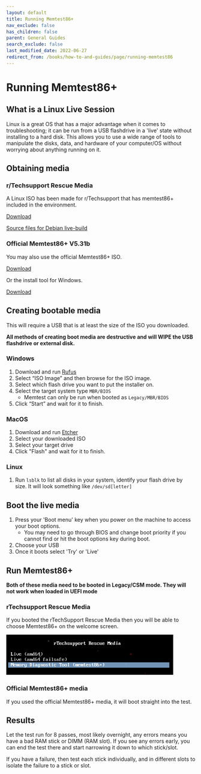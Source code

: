 ```yaml
---
layout: default
title: Running Memtest86+
nav_exclude: false
has_children: false
parent: General Guides
search_exclude: false
last_modified_date: 2022-06-27
redirect_from: /books/how-to-and-guides/page/running-memtest86
---
```



# Running Memtest86+

## What is a Linux Live Session

Linux is a great OS that has a major advantage when it comes to troubleshooting; it can be run from a USB flashdrive in a 'live' state without installing to a hard disk. This allows you to use a wide range of tools to manipulate the disks, data, and hardware of your computer/OS without worrying about anything running on it.

## Obtaining media
### r/Techsupport Rescue Media
A Linux ISO has been made for r/Techsupport that has memtest86+ included in the environment.

[Download](https://github.com/r-Techsupport/rTS_Debian/releases/latest/download/rTS_RescueMedia.iso)

[Source files for Debian live-build](https://github.com/r-Techsupport/rTS_Debian)

### Official Memtest86+ V5.31b
You may also use the official Memtest86+ ISO.

[Download](http://www.memtest.org/download/5.31b/memtest86+-5.31b.iso.zip)

Or the install tool for Windows.

[Download](http://memtest.org/download/5.31b/memtest86+-5.31b.usb.installer.zip)

## Creating bootable media
This will require a USB that is at least the size of the ISO you downloaded.

**All methods of creating boot media are destructive and will WIPE the USB flashdrive or external disk.**

### Windows
1. Download and run [Rufus](https://rufus.ie/)
2. Select “ISO Image” and then browse for the ISO image.
3. Select which flash drive you want to put the installer on.
4. Select the target system type  `MBR/BIOS` 
	* Memtest can only be run when booted as `Legacy/MBR/BIOS`
5. Click “Start” and wait for it to finish.

### MacOS
1. Download and run [Etcher](https://www.balena.io/etcher/)
2. Select your downloaded ISO
3. Select your target drive
4. Click "Flash" and wait for it to finish.

### Linux
1. Run `lsblk` to list all disks in your system, identify your flash drive by size. It will look something like `/dev/sd[letter]`

## Boot the live media
1. Press your 'Boot menu' key when you power on the machine to access your boot options.
	* You may need to go through BIOS and change boot priority if you cannot find or hit the boot options key during boot.
2. Choose your USB
3. Once it boots select 'Try' or 'Live'

## Run Memtest86+

**Both of these media need to be booted in Legacy/CSM mode. They will not work when loaded in UEFI mode**

### rTechsupport Rescue Media
If you booted the rTechSupport Rescue Media then you will be able to choose Memtest86+ on the welcome screen.

![memtest.png](/assets/memtest/rts_memtest.png)

### Official Memtest86+ media
If you used the official Memtest86+ media, it will boot straight into the test.

## Results
Let the test run for 8 passes, most likely overnight, any errors means you have a bad RAM stick or DIMM (RAM slot). If you see any errors early, you can end the test there and start narrowing it down to which stick/slot.

If you have a failure, then test each stick individually, and in different slots to isolate the failure to a stick or slot.

